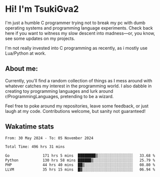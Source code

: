 # Hi! I'm TsukiGva2

I'm just a humble C programmer trying not to break my pc with dumb operating systems and programming language experiments. Check back here if you want to witness my slow descent into madness—or, you know, see some updates on my projects.

I'm not really invested into C programming as recently, as i mostly use Lua/Python at work.

## About me:

Currently, you'll find a random collection of things as I mess around with whatever catches my interest in the programming world. I also dabble in creating toy programming languages and lurk around r/ProgrammingLanguages, pretending to be a wizard.

Feel free to poke around my repositories, leave some feedback, or just laugh at my code. Contributions welcome, but sanity not guaranteed!

## Wakatime stats
<!--START_SECTION:waka-->

```txt
From: 30 May 2024 - To: 05 November 2024

Total Time: 496 hrs 31 mins

Go               171 hrs 5 mins  ████████▒░░░░░░░░░░░░░░░░   33.68 %
Python           130 hrs 58 mins ██████▒░░░░░░░░░░░░░░░░░░   25.79 %
PHP              44 hrs 40 mins  ██▒░░░░░░░░░░░░░░░░░░░░░░   08.80 %
LLVM             35 hrs 15 mins  █▓░░░░░░░░░░░░░░░░░░░░░░░   06.94 %
```

<!--END_SECTION:waka-->
